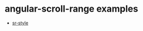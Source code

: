 # angular-scroll-range examples

- [sr-style](http://pc035860.github.com/angular-scroll-range/example/sr-style/)
